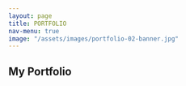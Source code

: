 ```yaml
---
layout: page
title: PORTFOLIO
nav-menu: true
image: "/assets/images/portfolio-02-banner.jpg"
---
```


<!-- Main -->
<div id="main" class="alt">
    <!-- One -->
    <section id="one">
        <div class="inner text-black">
            <h1 class="text-color-main text-no-margin">My Portfolio</h1>
            <!-- <div class="row">
                <div class="6u 12u$(small)">
                    <div class="container">
                        <img src="./assets/images/3lines-cover.jpg" class="image">
                        <div class="middle">
                            <div class="text">John Doe</div>
                        </div>
                    </div>
                </div>
                <div class="6u$ 12u$(small)">
                    <div class="container">
                        <img src="./assets/images/3lines-cover.jpg" class="image">
                        <div class="middle">
                            <div class="text">John Doe</div>
                        </div>
                    </div>
                </div>
            </div> -->
        </div>
    </section>
</div>
